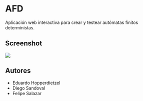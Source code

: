 # AFD
Aplicación web interactiva para crear y testear autómatas finitos deterministas.

## Screenshot
![](https://i.imgur.com/mJ0NJBq.png)

## Autores<br>

* Eduardo Hopperdietzel
* Diego Sandoval
* Felipe Salazar